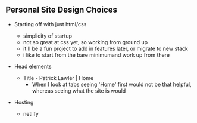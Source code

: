 ## Personal Site Design Choices
- Starting off with just html/css
    - simplicity of startup
    - not so great at css yet, so working from ground up
    - it'll be a fun project to add in features later, or migrate to new stack
    - i like to start from the bare minimumand work up from there

- Head elements
    - Title - Patrick Lawler | Home
        - When I look at tabs seeing 'Home' first would not be that helpful, whereas seeing what the site is would

- Hosting
    - netlify